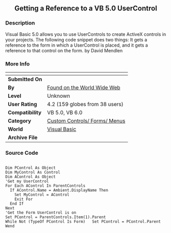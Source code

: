 ﻿<div align="center">

## Getting a Reference to a VB 5\.0 UserControl


</div>

### Description

Visual Basic 5.0 allows you to use UserControls to create ActiveX controls in your projects. The following code snippet does two things: It gets a reference to the form in which a UserControl is placed, and it gets a reference to that control on the form. by David Mendlen
 
### More Info
 


<span>             |<span>
---                |---
**Submitted On**   |
**By**             |[Found on the World Wide Web](https://github.com/Planet-Source-Code/PSCIndex/blob/master/ByAuthor/found-on-the-world-wide-web.md)
**Level**          |Unknown
**User Rating**    |4.2 (159 globes from 38 users)
**Compatibility**  |VB 5\.0, VB 6\.0
**Category**       |[Custom Controls/ Forms/  Menus](https://github.com/Planet-Source-Code/PSCIndex/blob/master/ByCategory/custom-controls-forms-menus__1-4.md)
**World**          |[Visual Basic](https://github.com/Planet-Source-Code/PSCIndex/blob/master/ByWorld/visual-basic.md)
**Archive File**   |[](https://github.com/Planet-Source-Code/found-on-the-world-wide-web-getting-a-reference-to-a-vb-5-0-usercontrol__1-644/archive/master.zip)





### Source Code

```

Dim PControl As Object
Dim MyControl As Control
Dim AControl As Object
'Get my UserControl
For Each AControl In ParentControls
  If AControl.Name = Ambient.DisplayName Then
    Set MyControl = AControl
    Exit For
  End If
Next
'Get the Form UserControl is on
Set PControl = ParentControls.Item(1).Parent
While Not (TypeOf PControl Is Form)   Set PControl = PControl.Parent
Wend
```

